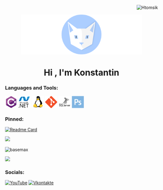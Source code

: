 

<div>

<style>

#CatImg:hover{

background: url("https://raw.githubusercontent.com/Htomsik/Htomsik/main/Assets/ProileReadme/Kifirka.png") no-repeat;
}

.LanguageTools{
width:40px;
height:40px;
}
</style>

<p align="right"> 
	<img src="https://komarev.com/ghpvc/?username=Htomsik&label=Profile%20views&color=0e75b6&style=plastic" alt="Htomsik" />
</p>


<div align="center">
<img  id="CatImg" width="400" src="https://raw.githubusercontent.com/Htomsik/Htomsik/main/Assets/ProileReadme/icon_cat.png">
</div>

<h1 align="center">Hi , I'm Konstantin</h1>

</div>


### Languages and Tools:
<img class="LanguageTools" src="https://raw.githubusercontent.com/devicons/devicon/1119b9f84c0290e0f0b38982099a2bd027a48bf1/icons/csharp/csharp-original.svg" alt="Csharp" />
<img class="LanguageTools" src="https://raw.githubusercontent.com/devicons/devicon/1119b9f84c0290e0f0b38982099a2bd027a48bf1/icons/dot-net/dot-net-original-wordmark.svg" alt=".Net" />
<img class="LanguageTools" src="https://raw.githubusercontent.com/devicons/devicon/1119b9f84c0290e0f0b38982099a2bd027a48bf1/icons/linux/linux-original.svg" alt="linux" />
<img class="LanguageTools" src="https://raw.githubusercontent.com/devicons/devicon/1119b9f84c0290e0f0b38982099a2bd027a48bf1/icons/git/git-original.svg" alt="git" />
<img class="LanguageTools" src="https://raw.githubusercontent.com/devicons/devicon/1119b9f84c0290e0f0b38982099a2bd027a48bf1/icons/microsoftsqlserver/microsoftsqlserver-plain-wordmark.svg" alt="Sql" />
<img class="LanguageTools" src="https://raw.githubusercontent.com/devicons/devicon/1119b9f84c0290e0f0b38982099a2bd027a48bf1/icons/photoshop/photoshop-plain.svg" alt="Sql" />

### Pinned:
[![Readme Card](https://github-readme-stats.vercel.app/api/pin/?username=Htomsik&repo=LiteCall)](https://github.com/anuraghazra/github-readme-stats)

![](https://raw.githubusercontent.com/andreasbm/readme/master/assets/lines/aqua.png)

<img align="center" src="https://github-readme-stats.vercel.app/api?username=Htomsik&show_icons=true&locale=en" alt="basemax">

![](https://raw.githubusercontent.com/andreasbm/readme/master/assets/lines/aqua.png)
### Socials:
[![YouTube](https://img.shields.io/badge/-YouTube-090909?style=for-the-badge&logo=YouTube&logoColor=FF0000)](https://www.youtube.com/watch?v=dQw4w9WgXcQ)
[![Vkontakte](https://img.shields.io/badge/-VK-090909?style=for-the-badge&logo=Vk&logoColor=4F7DB3)](https://vk.com/jessnjake)

